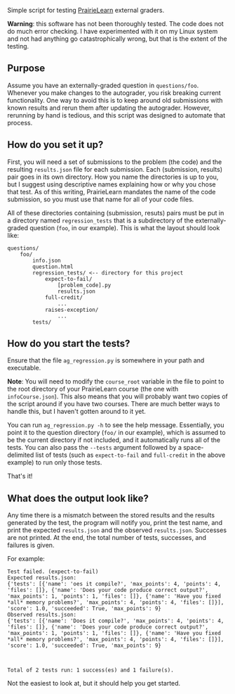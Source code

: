 Simple script for testing
[PrairieLearn](https://prairielearn.engr.illinois.edu/)
external graders.

**Warning**: this software has not been thoroughly tested.
The code does not do much error checking.
I have experimented with it on my Linux system and not had anything go
catastrophically wrong,
but that is the extent of the testing.

## Purpose

Assume you have an externally-graded question in `questions/foo`.
Whenever you make changes to the autograder,
you risk breaking current functionality.
One way to avoid this is to keep around old submissions with known results and
rerun them after updating the autograder.
However, rerunning by hand is tedious,
and this script was designed to automate that process.

## How do you set it up?

First, you will need a set of submissions to the problem (the code) and the
resulting `results.json` file for each submission.
Each (submission, results) pair goes in its own directory.
How you name the directories is up to you,
but I suggest using descriptive names explaining how or why you chose that
test.
As of this writing,
PrairieLearn mandates the name of the code submission,
so you must use that name for all of your code files.

All of these directories containing (submission, resuts) pairs must be put in a
directory named `regression_tests` that is a subdirectory of the
externally-graded question (`foo`, in our example).
This is what the layout should look like:

```
questions/
    foo/
        info.json
        question.html
        regression_tests/ <-- directory for this project
            expect-to-fail/
                [problem_code].py
                results.json
            full-credit/
                ...
            raises-exception/
                ...
        tests/
```

## How do you start the tests?

Ensure that the file `ag_regression.py` is somewhere in your path and
executable.

**Note**: You will need to modify the `course_root` variable in the file
to point to the root directory of your PrairieLearn course
(the one with `infoCourse.json`).
This also means that you will probably want two copies of the script around
if you have two courses.
There are much better ways to handle this,
but I haven't gotten around to it yet.

You can run `ag_regression.py -h` to see the help message.
Essentially, you point it to the question directory
(`foo/` in our example),
which is assumed to be the current directory if not included,
and it automatically runs all of the tests.
You can also pass the `--tests` argument followed by a space-delimited list of
tests
(such as `expect-to-fail` and `full-credit` in the above example)
to run only those tests.

That's it!

## What does the output look like?

Any time there is a mismatch between the stored results and the results
generated by the test,
the program will notify you,
print the test name,
and print the expected `results.json` and the observed `results.json`.
Successes are not printed.
At the end,
the total number of tests, successes, and failures is given.

For example:

```
Test failed. (expect-to-fail)
Expected results.json:
{'tests': [{'name': 'oes it compile?', 'max_points': 4, 'points': 4, 'files': []}, {'name': 'Does your code produce correct output?', 'max_points': 1, 'points': 1, 'files': []}, {'name': 'Have you fixed *all* memory problems?', 'max_points': 4, 'points': 4, 'files': []}], 'score': 1.0, 'succeeded': True, 'max_points': 9}
Observed results.json:
{'tests': [{'name': 'Does it compile?', 'max_points': 4, 'points': 4, 'files': []}, {'name': 'Does your code produce correct output?', 'max_points': 1, 'points': 1, 'files': []}, {'name': 'Have you fixed *all* memory problems?', 'max_points': 4, 'points': 4, 'files': []}], 'score': 1.0, 'succeeded': True, 'max_points': 9}



Total of 2 tests run: 1 success(es) and 1 failure(s).
```

Not the easiest to look at,
but it should help you get started.
